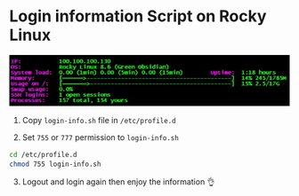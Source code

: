 # Login information Script on Rocky Linux

<p align="center">
<img src="Login-info-RockyLinux.jpg">
</p>

1. Copy `login-info.sh` file in `/etc/profile.d`

2. Set `755` or `777` permission to `login-info.sh`
```bash script
cd /etc/profile.d
chmod 755 login-info.sh

```
3. Logout and login again then enjoy the information :ok_hand: